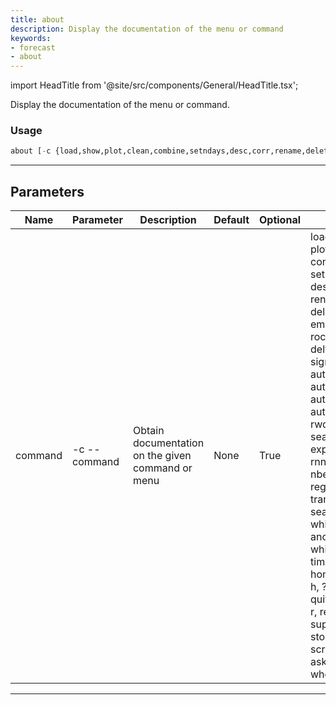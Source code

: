 ```yaml
---
title: about
description: Display the documentation of the menu or command
keywords:
- forecast
- about
---
```


import HeadTitle from '@site/src/components/General/HeadTitle.tsx';

<HeadTitle title="forecast /about - Reference | OpenBB Terminal Docs" />

Display the documentation of the menu or command.

### Usage

```python wordwrap
about [-c {load,show,plot,clean,combine,setndays,desc,corr,rename,delete,export,ema,sto,rsi,roc,mom,delta,atr,signal,autoselect,autoarima,autoces,autoets,mstl,rwd,seasonalnaive,expo,theta,rnn,brnn,nbeats,tcn,regr,linregr,trans,tft,season,which,nhits,anom,whisper,timegpt,cls,home,about,h,?,help,q,quit,..,e,exit,r,reset,support,wiki,stop,screenshot,askobb,hold,whoami}]
```

---

## Parameters

| Name | Parameter | Description | Default | Optional | Choices |
| ---- | --------- | ----------- | ------- | -------- | ------- |
| command | -c  --command | Obtain documentation on the given command or menu | None | True | load, show, plot, clean, combine, setndays, desc, corr, rename, delete, export, ema, sto, rsi, roc, mom, delta, atr, signal, autoselect, autoarima, autoces, autoets, mstl, rwd, seasonalnaive, expo, theta, rnn, brnn, nbeats, tcn, regr, linregr, trans, tft, season, which, nhits, anom, whisper, timegpt, cls, home, about, h, ?, help, q, quit, .., e, exit, r, reset, support, wiki, stop, screenshot, askobb, hold, whoami |

---
